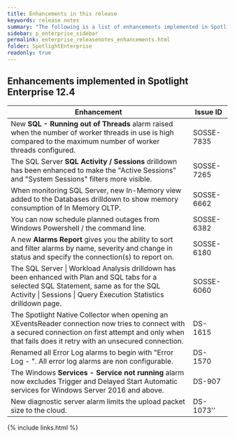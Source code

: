 ```yaml
---
title: Enhancements in this release
keywords: release notes
summary: "The following is a list of enhancements implemented in Spotlight Enterprise 12.4"
sidebar: p_enterprise_sidebar
permalink: enterprise_releasenotes_enhancements.html
folder: SpotlightEnterprise
readonly: true
---
```


## Enhancements implemented in Spotlight Enterprise 12.4

Enhancement | Issue ID
------------|---------
New **SQL - Running out of Threads** alarm raised when the number of worker threads in use is high compared to the maximum number of worker threads configured. | SOSSE-7835
The SQL Server **SQL Activity / Sessions** drilldown has been enhanced to make the "Active Sessions" and "System Sessions" filters more visible. | SOSSE-7265
When monitoring SQL Server, new In-Memory view added to the Databases drilldown to show memory consumption of In Memory OLTP. | SOSSE-6662
You can now schedule planned outages from Windows Powershell / the command line. | SOSSE-6382
A new **Alarms Report** gives you the ability to sort and filter alarms by name, severity and change in status and specify the connection(s) to report on. | SOSSE-6180
The SQL Server \| Workload Analysis drilldown has been enhanced with Plan and SQL tabs for a selected SQL Statement, same as for the SQL Activity \| Sessions \| Query Execution Statistics drilldown page. | SOSSE-6060
The Spotlight Native Collector when opening an XEventsReader connection now tries to connect with a secured connection on first attempt and only when that fails does it retry with an unsecured connection.  | DS-1615
Renamed all Error Log alarms to begin with "Error Log - ". All error log alarms are non configurable. | DS-1570
The Windows **Services - Service not running** alarm now excludes Trigger and Delayed Start Automatic services for Windows Server 2016 and above. | DS-907
New diagnostic server alarm limits the upload packet size to the cloud. | DS-1073''


{% include links.html %}
